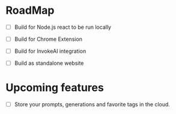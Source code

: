 # RoadMap

- [ ] Build for Node.js react to be run locally 

- [ ] Build for Chrome Extension

- [ ] Build for InvokeAI integration

- [ ] Build as standalone website 

# Upcoming features

- [ ] Store your prompts, generations and favorite tags in the cloud.
